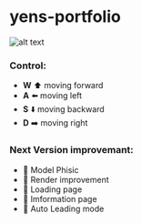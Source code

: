 # yens-portfolio

![alt text](https://github.com/SwarzChen/yens-portfolio/blob/master/portfolio.png)

### Control:
* **W** ⬆️ moving forward
* **A** ⬅️ moving left
* **S** ⬇️ moving backward
* **D** ➡️ moving right 

### Next Version improvemant:
* 🔨 Model Phisic
* 🔨 Render improvement
* 🔨 Loading page
* 🔨 Imformation page 
* 🔨 Auto Leading mode
